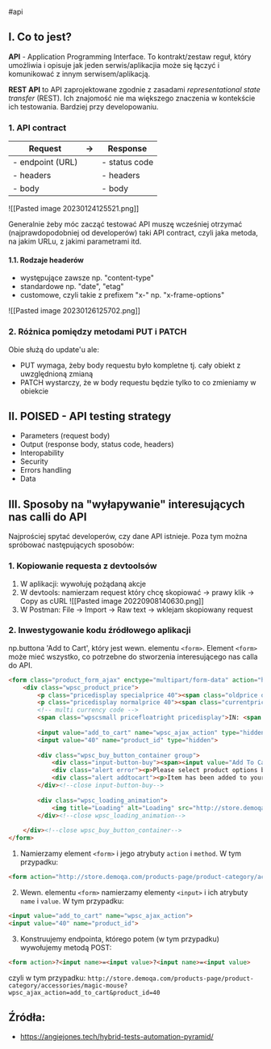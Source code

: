 #api 

## I. Co to jest?

**API** - Application Programming Interface. 
To kontrakt/zestaw reguł, który umożliwia i opisuje jak jeden serwis/aplikacjia może się łączyć i komunikować z innym serwisem/aplikacją.

**REST API** to API zaprojektowane zgodnie z zasadami *representational state transfer* (REST). Ich znajomość nie ma większego znaczenia w kontekście ich testowania. Bardziej przy developowaniu.

### 1. API contract

| Request    | ->  | Response |
| ---------- | --- | -------- |
| - endpoint (URL) |     | - status code         |
| - headers  |     | - headers         |
| - body           |     | - body         |

![[Pasted image 20230124125521.png]]

Generalnie żeby móc zacząć testować API muszę wcześniej otrzymać (najprawdopodobniej od developerów) taki API contract, czyli jaka metoda, na jakim URLu, z jakimi parametrami itd.

#### 1.1. Rodzaje headerów

- występujące zawsze np. "content-type"
- standardowe np. "date", "etag"
- customowe, czyli takie z prefixem "x-" np. "x-frame-options"

![[Pasted image 20230126125702.png]]

### 2. Różnica pomiędzy metodami PUT i PATCH
Obie służą do update'u ale:
- PUT wymaga, żeby body requestu było kompletne tj. cały obiekt z uwzględnioną zmianą
- PATCH wystarczy, że w body requestu będzie tylko to co zmieniamy w obiekcie

## II. POISED - API testing strategy
- Parameters (request body)
- Output (response body, status code, headers)
- Interopability
- Security
- Errors handling
- Data

## III. Sposoby na "wyłapywanie" interesujących nas calli do API
Najprościej spytać developerów, czy dane API istnieje. Poza tym można spróbować następujących sposobów:

### 1. Kopiowanie requesta z devtoolsów
1. W aplikacji: wywołuję pożądaną akcje
2. W devtools: namierzam request który chcę skopiować -> prawy klik -> Copy as cURL
![[Pasted image 20220908140630.png]]
3. W Postman: File -> Import -> Raw text -> wklejam skopiowany request

### 2. Inwestygowanie kodu źródłowego aplikacji

np.buttona 'Add to Cart', który jest wewn. elementu `<form>`. Element `<form>` może mieć wszystko, co potrzebne do stworzenia interesującego nas calla do API.

```html
<form class="product_form_ajax" enctype="multipart/form-data" action="http://store.demoqa.com/products-page/product-category/accessories/magic-mouse/" method="post" name="1">
	<div class="wpsc_product_price">
		<p class="pricedisplay specialprice 40"><span class="oldprice old_product_price_40">$200.00</span></p>
		<p class="pricedisplay normalprice 40"><span class="currentprice pricedisplay product_price_40">$150.00</span></p>
		<!-- multi currency code -->
		<span class="wpscsmall pricefloatright pricedisplay">IN: <span class="pricedisplay">$12,000.00</span></span><br>                                    															</div><!--close wpsc_product_price-->
 
		<input value="add_to_cart" name="wpsc_ajax_action" type="hidden">
		<input value="40" name="product_id" type="hidden">					
 
		<div class="wpsc_buy_button_container group">
			<div class="input-button-buy"><span><input value="Add To Cart" name="Buy" class="wpsc_buy_button" type="submit"></span>
			<div class="alert error"><p>Please select product options before adding to cart</p><span>&nbsp;</span></div>
			<div class="alert addtocart"><p>Item has been added to your cart!</p><span>&nbsp;</span></div>                                                                                                                     
		</div><!--close input-button-buy-->
	
		<div class="wpsc_loading_animation">
			<img title="Loading" alt="Loading" src="http://store.demoqa.com/wp-content/themes/mio/images/ajax-loader.gif">
		</div><!--close wpsc_loading_animation-->                                        
 
	</div><!--close wpsc_buy_button_container-->
</form>
```

1. Namierzamy element `<form>` i jego atrybuty `action` i `method`. W tym przypadku:

```html
<form action="http://store.demoqa.com/products-page/product-category/accessories/magic-mouse/" method="post">
```

2. Wewn. elementu `<form>` namierzamy elementy `<input>` i ich atrybuty `name` i `value`. W tym przypadku:

```html
<input value="add_to_cart" name="wpsc_ajax_action">
<input value="40" name="product_id">	
```

3. Konstruujemy endpointa, którego potem (w tym przypadku) wywołujemy metodą POST:

```html
<form action>?<input name>=<input value>?<input name>=<input value>
```

czyli w tym przypadku:
`http://store.demoqa.com/products-page/product-category/accessories/magic-mouse?wpsc_ajax_action=add_to_cart&product_id=40`

## Źródła:
- https://angiejones.tech/hybrid-tests-automation-pyramid/
